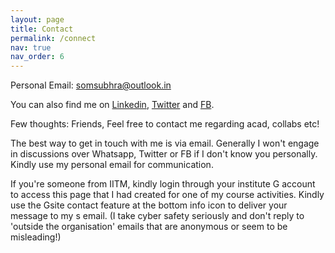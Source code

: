 ```yaml
---
layout: page
title: Contact
permalink: /connect
nav: true
nav_order: 6
---
```


<!-- pages/contact.md -->

Personal Email: somsubhra@outlook.in

<!-- *If you wish to discuss something related to Academics, kindly write to my IITM domain email address.* -->

You can also find me on [Linkedin](https://www.linkedin.com/in/somsubhrad/), [Twitter](https://twitter.com/somsubhraspeaks) and [FB](https://facebook.com/somsubhra2004).

Few thoughts:
Friends, Feel free to contact me regarding acad, collabs etc!

The best way to get in touch with me is via email.
Generally I won't engage in discussions over Whatsapp, Twitter or FB if I don't know you personally. Kindly use my personal email for communication.


If you're someone from IITM, kindly login through your institute G account to access this page that I had created for one of my course activities. Kindly use the Gsite contact feature at the bottom info icon to deliver your message to my s email. (I take cyber safety seriously and don't reply to 'outside the organisation' emails that are anonymous or seem to be misleading!)
